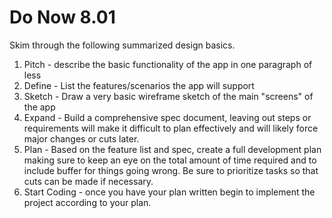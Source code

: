 # Do Now 8.01

Skim through the following summarized design basics.

1. Pitch - describe the basic functionality of the app in one paragraph of less
2. Define - List the features/scenarios the app will support
3. Sketch - Draw a very basic wireframe sketch of the main "screens" of the app
4. Expand - Build a comprehensive spec document, leaving out steps or requirements will make it difficult to plan effectively and will likely force major changes or cuts later. 
5. Plan - Based on the feature list and spec, create a full development plan making sure to keep an eye on the total amount of time required and to include buffer for things going wrong.  Be sure to prioritize tasks so that cuts can be made if necessary. 
6. Start Coding - once you have your plan written begin to implement the project according to your plan. 

